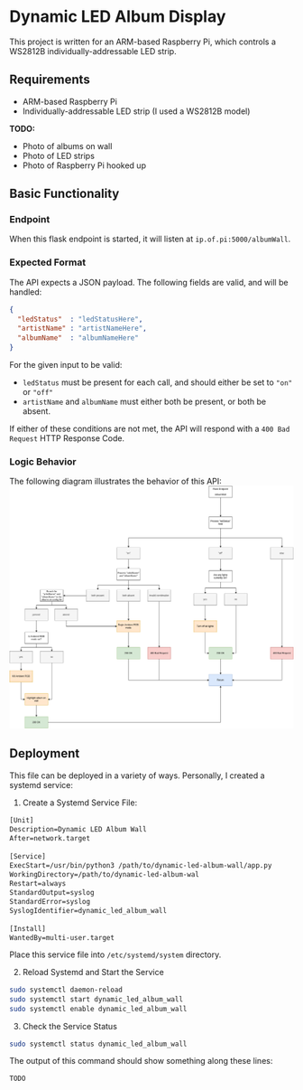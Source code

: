 # Dynamic LED Album Display

This project is written for an ARM-based Raspberry Pi, which controls a WS2812B individually-addressable LED strip.

## Requirements
- ARM-based Raspberry Pi
- Individually-addressable LED strip (I used a WS2812B model)

**TODO:**
- Photo of albums on wall
- Photo of LED strips
- Photo of Raspberry Pi hooked up


## Basic Functionality
### Endpoint
When this flask endpoint is started, it will listen at `ip.of.pi:5000/albumWall`.

### Expected Format
The API expects a JSON payload. The following fields are valid, and will be handled:
```json
{
  "ledStatus"  : "ledStatusHere",
  "artistName" : "artistNameHere",
  "albumName"  : "albumNameHere"
}
```

For the given input to be valid:
- `ledStatus` must be present for each call, and should either be set to `"on"` or `"off"`
- `artistName` and `albumName` must either both be present, or both be absent.

If either of these conditions are not met, the API will respond with a `400 Bad Request` HTTP Response Code.

### Logic Behavior
The following diagram illustrates the behavior of this API:
![Logic Flowchart](./DynamicAlbumWall.png)


## Deployment
This file can be deployed in a variety of ways. Personally, I created a systemd service:

1. Create a Systemd Service File:
```service
[Unit]
Description=Dynamic LED Album Wall
After=network.target

[Service]
ExecStart=/usr/bin/python3 /path/to/dynamic-led-album-wall/app.py
WorkingDirectory=/path/to/dynamic-led-album-wal
Restart=always
StandardOutput=syslog
StandardError=syslog
SyslogIdentifier=dynamic_led_album_wall

[Install]
WantedBy=multi-user.target
```

Place this service file into `/etc/systemd/system` directory.

2. Reload Systemd and Start the Service
```bash
sudo systemctl daemon-reload
sudo systemctl start dynamic_led_album_wall
sudo systemctl enable dynamic_led_album_wall
```

3. Check the Service Status
```bash
sudo systemctl status dynamic_led_album_wall
```

The output of this command should show something along these lines:
```bash
TODO
```
